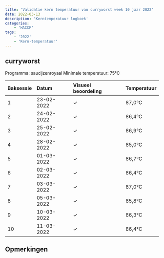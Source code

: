 ```yaml
---
title: 'Validatie kern temperatuur van curryworst week 10 jaar 2022'
date: 2022-03-13
description: 'Kerntemperatuur logboek'
categories:
    - 'HACCP'
tags:
    - '2022'
    - 'Kern-temperatuur'
---
```


## curryworst

Programma: saucijzenroyaal
Minimale temperatuur: 75°C

| Baksessie | Datum | Visueel beoordeling | Temperatuur |
|:---|:---|:---|:---|
| 1 | 23-02-2022 | &check; | 87,0°C |
| 2 | 24-02-2022 | &check; | 86,4°C |
| 3 | 25-02-2022 | &check; | 86,9°C |
| 4 | 28-02-2022 | &check; | 85,0°C |
| 5 | 01-03-2022 | &check; | 86,7°C |
| 6 | 02-03-2022 | &check; | 86,4°C |
| 7 | 03-03-2022 | &check; | 87,0°C |
| 8 | 05-03-2022 | &check; | 85,8°C |
| 9 | 10-03-2022 | &check; | 86,3°C |
| 10 | 11-03-2022 | &check; | 86,4°C |

## Opmerkingen


